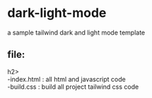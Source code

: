# dark-light-mode
a sample tailwind dark and light mode template 

<h2>file:</h2>h2><br>
-index.html : all html and javascript code<br>
-build.css  : build all project tailwind css code
